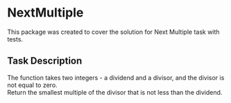 # NextMultiple

This package was created to cover the solution for Next Multiple task with tests.

## Task Description

The function takes two integers - a dividend and a divisor, and the divisor is not equal to zero.  
Return the smallest multiple of the divisor that is not less than the dividend.
